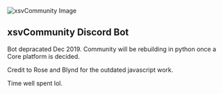 ![xsvCommunity Image](http://xsv.is/images/cover.png)

## xsvCommunity Discord Bot
Bot depracated Dec 2019.  Community will be rebuilding in python once a Core platform is decided.


Credit to Rose and Blynd for the outdated javascript work.

Time well spent lol.
